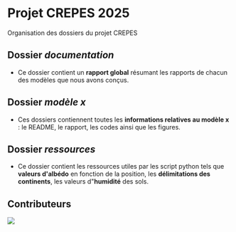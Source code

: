 # Projet CREPES 2025
Organisation des dossiers du projet CREPES

## Dossier _documentation_
- Ce dossier contient un **rapport global** résumant les rapports de chacun des modèles que nous avons conçus.

## Dossier _modèle x_
- Ces dossiers contiennent toutes les **informations relatives au modèle x** : le README, le rapport, les codes ainsi que les figures.

## Dossier _ressources_
- Ce dossier contient les ressources utiles par les script python tels que **valeurs d'albédo** en fonction de la position, les **délimitations des continents**, les valeurs d"**humidité** des sols.


## Contributeurs

<a href="https://github.com/pierrelouis-cmrt/CREPES/graphs/contributors">
  <img src="https://contrib.rocks/image?repo=pierrelouis-cmrt/CREPES" />
</a>
